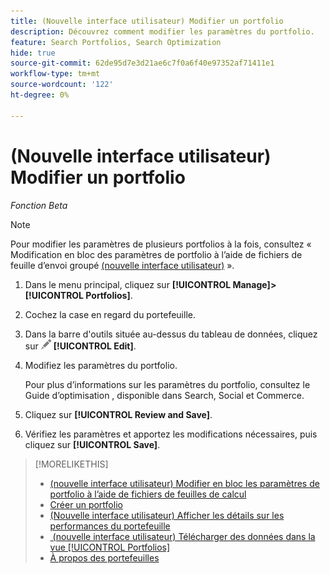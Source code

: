 ```yaml
---
title: (Nouvelle interface utilisateur) Modifier un portfolio
description: Découvrez comment modifier les paramètres du portfolio.
feature: Search Portfolios, Search Optimization
hide: true
source-git-commit: 62de95d7e3d21ae6c7f0a6f40e97352af71411e1
workflow-type: tm+mt
source-wordcount: '122'
ht-degree: 0%

---
```


# (Nouvelle interface utilisateur) Modifier un portfolio

*Fonction Beta*

>[!NOTE]
>
>Pour modifier les paramètres de plusieurs portfolios à la fois, consultez « Modification en bloc des paramètres de portfolio à l’aide de fichiers de feuille d’envoi groupé [(nouvelle interface utilisateur)](portfolio-bulksheets.md) ».

1. Dans le menu principal, cliquez sur **[!UICONTROL Manage]>[!UICONTROL Portfolios]**.

1. Cochez la case en regard du portefeuille.

1. Dans la barre d&#39;outils située au-dessus du tableau de données, cliquez sur ![Modifier](/help/search-social-commerce/assets/edit.png "Modifier") **[!UICONTROL Edit]**.

1. Modifiez les paramètres du portfolio.

   Pour plus d’informations sur les paramètres du portfolio, consultez le Guide d’optimisation , disponible dans Search, Social et Commerce.

1. Cliquez sur **[!UICONTROL Review and Save]**.

1. Vérifiez les paramètres et apportez les modifications nécessaires, puis cliquez sur **[!UICONTROL Save]**.

>[!MORELIKETHIS]
>
>* [(nouvelle interface utilisateur) Modifier en bloc les paramètres de portfolio à l’aide de fichiers de feuilles de calcul](portfolio-bulksheets.md)
>* [Créer un portfolio](portfolio-create.md)
>* [(Nouvelle interface utilisateur) Afficher les détails sur les performances du portefeuille](portfolio-details.md)
>* [&#x200B; (nouvelle interface utilisateur) Télécharger des données dans la vue [!UICONTROL Portfolios]](portfolio-view-report.md)
>* [À propos des portefeuilles](portfolio-about.md)